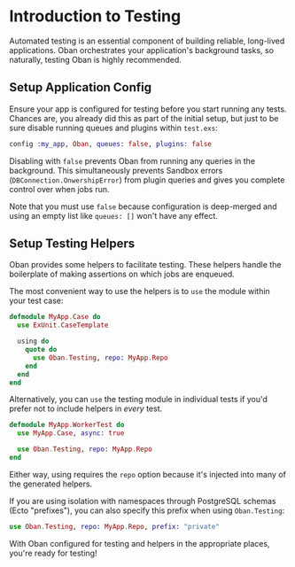# Introduction to Testing

Automated testing is an essential component of building reliable, long-lived
applications. Oban orchestrates your application's background tasks, so naturally,
testing Oban is highly recommended.

## Setup Application Config

Ensure your app is configured for testing before you start running any tests.
Chances are, you already did this as part of the initial setup, but just to be
sure disable running queues and plugins within `test.exs`:

```elixir
config :my_app, Oban, queues: false, plugins: false
```

Disabling with `false` prevents Oban from running any queries in the background.
This simultaneously prevents Sandbox errors (`DBConnection.OnwershipError`) from
plugin queries and gives you complete control over when jobs run.

Note that you must use `false` because configuration is deep-merged and using an
empty list like `queues: []` won't have any effect.

## Setup Testing Helpers

Oban provides some helpers to facilitate testing. These helpers handle the
boilerplate of making assertions on which jobs are enqueued.

The most convenient way to use the helpers is to `use` the module within your
test case:

```elixir
defmodule MyApp.Case do
  use ExUnit.CaseTemplate

  using do
    quote do
      use Oban.Testing, repo: MyApp.Repo
    end
  end
end
```

Alternatively, you can `use` the testing module in individual tests if you'd
prefer not to include helpers in _every_ test.

```elixir
defmodule MyApp.WorkerTest do
  use MyApp.Case, async: true

  use Oban.Testing, repo: MyApp.Repo
end
```

Either way, using requires the `repo` option because it's injected into many of
the generated helpers.

If you are using isolation with namespaces through PostgreSQL schemas (Ecto
"prefixes"), you can also specify this prefix when using `Oban.Testing`:

```elixir
use Oban.Testing, repo: MyApp.Repo, prefix: "private"
```

With Oban configured for testing and helpers in the appropriate places, you're
ready for testing!
